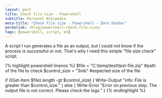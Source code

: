 ```yaml
---
layout: post
title: Check file size - Powershell
subtitle: Personal Wikipedia
meta-title: "Check file size - Powershell - Emre Dündar"
permalink: /blog/powershell-check-file-size/
tags: [powershell, script, en]
---
```


A script I run generates a file as an output, but I could not know if the process is successful or not. That's why I need this simple "file size check" script.

{% highlight powershell linenos %}
$file = "C:\temp\test\test-file.zip"   #path of the file to check
$control_size = "3mb"   #expected size of the file

if ((Get-Item $file).length -gt $control_size) { 
	Write-Output "info: File is greater than $control_size." 
} 
else {
	Write-Error "Error on previous step. The output file is not correct. Please check the logs." 
}
{% endhighlight %}

<br/>
